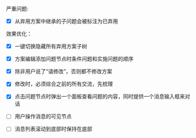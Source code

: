 严重问题:
- [x] 从弃用方案中继承的子问题会被标注为已弃用

效果优化：
- [x] 一键切换隐藏所有弃用方案子树
- [x] 方案编辑添加问题节点时条件问题和实施问题的顺序
- [x] 除非用户说了“请修改”，否则都不修改方案
- [x] 修改时，必须综合之前的所有交流，先梳理
- [x] 点击问题节点时弹出一个面板查看问题的内容，同时提供一个消息输入框来对话


- [ ] 用户操作消息的可见节点
- [ ] 消息列表滚动到底部时保持在底部